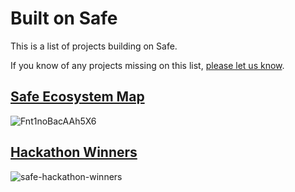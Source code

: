 # Built on Safe

This is a list of projects building on Safe.

If you know of any projects missing on this list, [please let us know](https://chat.safe.global).

## [Safe Ecosystem Map](https://twitter.com/safe/status/1620017821714624518)

![Fnt1noBacAAh5X6](https://user-images.githubusercontent.com/9806858/234247416-fe59daaa-472e-4217-8b2b-f9abb43add61.jpg)

## [Hackathon Winners](https://safe-global.notion.site/6b4fe0e6c2bc49cb9c19f24d00ac02c0?v=29b399efc934443e874fba70175f8630)

![safe-hackathon-winners](https://user-images.githubusercontent.com/9806858/234252894-5f5d1f32-f773-4f2d-9d87-da221447f645.gif)
